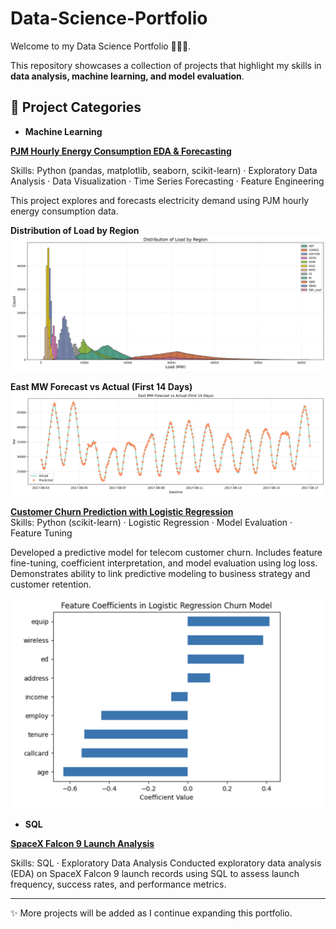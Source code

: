 # Data-Science-Portfolio

Welcome to my Data Science Portfolio 👩🏻‍💻.

This repository showcases a collection of projects that highlight my skills in **data analysis, machine learning, and model evaluation**.

## 📂 Project Categories  

- **Machine Learning**

[**PJM Hourly Energy Consumption EDA & Forecasting**](machine-learning/Energy_Consumption_EDA%20_Forecasting/Energy_Consumption_EDA%20_Forecasting%20.ipynb)

Skills: Python (pandas, matplotlib, seaborn, scikit-learn) · Exploratory Data Analysis · Data Visualization · Time Series Forecasting · Feature Engineering

This project explores and forecasts electricity demand using PJM hourly energy consumption data.  

**Distribution of Load by Region**  
![Distribution of Load by Region](machine-learning/Energy_Consumption_EDA%20_Forecasting/Images/distribution_load_by_region.png)

**East MW Forecast vs Actual (First 14 Days)**  
![East MW Forecast vs Actual](machine-learning/Energy_Consumption_EDA%20_Forecasting/Images/East%20MW%20Forecast%20vs%20Actual%20(First%2014%20Days).png)

[**Customer Churn Prediction with Logistic Regression**](machine-learning/customer-churn-logistic-regression/Customer%20Churn%20Prediction.ipynb)  
Skills: Python (scikit-learn) · Logistic Regression · Model Evaluation · Feature Tuning

Developed a predictive model for telecom customer churn. Includes feature fine-tuning, coefficient interpretation, and model evaluation using log loss. Demonstrates ability to link predictive modeling to business strategy and customer retention.  

![Coefficients of the Fine-Tuned Model](machine-learning/customer-churn-logistic-regression/Images/coi.png)  

- **SQL**

[**SpaceX Falcon 9 Launch Analysis**](SQL/SpaceX_EDA)

Skills: SQL · Exploratory Data Analysis
Conducted exploratory data analysis (EDA) on SpaceX Falcon 9 launch records using SQL to assess launch frequency, success rates, and performance metrics. 

---

✨ More projects will be added as I continue expanding this portfolio.  
